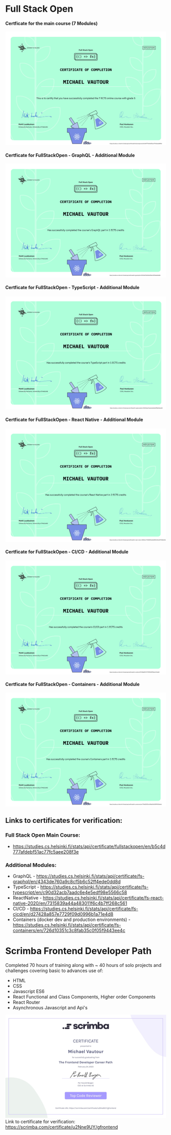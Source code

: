 # Full Stack Open

#### Certficate for the main course (7 Modules)
![FullStackOpen_Univeristy of Helsinki certificate](https://github.com/igMike-V/Certifications/blob/3f6d5c54a649bbf4858ec8e560a1cc06e5c59595/FullStackOpen_7ECTS_Certificate.jpg)
#### Certficate for FullStackOpen - GraphQL - Additional Module
![FullStackOpen Univeristy of Helsinki GraphQL certificate ](https://github.com/igMike-V/Certifications/blob/main/FSOcertificate-graphql.png)
#### Certficate for FullStackOpen - TypeScript - Additional Module
![FullStackOpen Univeristy of Helsinki GraphQL certificate ](https://github.com/igMike-V/Certifications/blob/main/FSOcertificate-typescript.png)
#### Certficate for FullStackOpen - React Native - Additional Module
![FullStackOpen Univeristy of Helsinki React Native certificate ](https://github.com/igMike-V/Certifications/blob/main/FSOcertificate-ReactNative.png)
#### Certficate for FullStackOpen - CI/CD - Additional Module
![FullStackOpen Univeristy of Helsinki React Native certificate ](https://github.com/igMike-V/Certifications/blob/main/FSOcertificate-cicd.png)
#### Certficate for FullStackOpen - Containers - Additional Module
![FullStackOpen Univeristy of Helsinki Containers certificate ](https://github.com/igMike-V/Certifications/blob/main/FSOcertificate-Containers.png)

## Links to certificates for verification:

### Full Stack Open Main Course:

- https://studies.cs.helsinki.fi/stats/api/certificate/fullstackopen/en/b5c4d777afdebf51ac77fc5aee208f3e

### Additional Modules:

- GraphQL - https://studies.cs.helsinki.fi/stats/api/certificate/fs-graphql/en/4343de760a9c8cf5b6c52ff4ede0dd8d
- TypeScript - https://studies.cs.helsinki.fi/stats/api/certificate/fs-typescript/en/c90d32acb7aadc6e4e5edf98e5566c58
- ReactNative - https://studies.cs.helsinki.fi/stats/api/certificate/fs-react-native-2020/en/7315839a44a483011f6c4b7ff268c561
- CI/CD - https://studies.cs.helsinki.fi/stats/api/certificate/fs-cicd/en/d27428a857e7729f09d0996b1a71e4d8
- Containers (docker dev and production environments) - https://studies.cs.helsinki.fi/stats/api/certificate/fs-containers/en/726d10351c3c8fab35c0f05f9443ee4c

# Scrimba Frontend Developer Path
Completed 70 hours of training along with ~ 40 hours of solo projects and challenges covering basic to advances use of:
- HTML
- CSS
- Javascript ES6
- React Functional and Class Components, Higher order Components
- React Router
- Asynchronous Javascript and Api's

![ScrimbaFrontendDeveloperCareerPath](https://github.com/igMike-V/Certifications/blob/3f6d5c54a649bbf4858ec8e560a1cc06e5c59595/ScrimbaFrontendDeveloperCareerPath.jpg)
Link to certificate for verification: https://scrimba.com/certificate/u2Nne9UY/gfrontend
